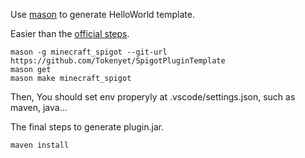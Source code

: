 Use [mason](https://pub.dev/packages/mason_cli) to generate HelloWorld template.

Easier than the [official steps](https://www.spigotmc.org/wiki/creating-a-blank-spigot-plugin-in-vs-code/).

```
mason -g minecraft_spigot --git-url https://github.com/Tokenyet/SpigotPluginTemplate
mason get
mason make minecraft_spigot
```

Then, You should set env properyly at .vscode/settings.json, such as maven, java...

The final steps to generate plugin.jar.

```
maven install
```
